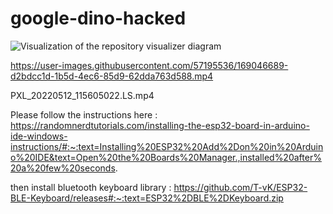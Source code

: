 # google-dino-hacked

![Visualization of the repository visualizer diagram](./diagram.svg)




https://user-images.githubusercontent.com/57195536/169046689-d2bdcc1d-1b5d-4ec6-85d9-62dda763d588.mp4


PXL_20220512_115605022.LS.mp4

Please follow the instructions here :
https://randomnerdtutorials.com/installing-the-esp32-board-in-arduino-ide-windows-instructions/#:~:text=Installing%20ESP32%20Add%2Don%20in%20Arduino%20IDE&text=Open%20the%20Boards%20Manager.,installed%20after%20a%20few%20seconds.

then install bluetooth keyboard library :
https://github.com/T-vK/ESP32-BLE-Keyboard/releases#:~:text=ESP32%2DBLE%2DKeyboard.zip
